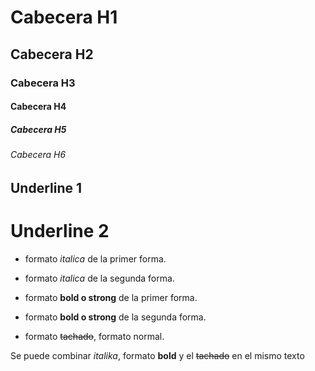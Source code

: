 # Cabecera H1
## Cabecera H2
### Cabecera H3
#### Cabecera H4
##### Cabecera H5
###### Cabecera H6

Underline 1
-----------

Underline 2
===========


- formato *italica* de la primer forma.
- formato _italica_ de la segunda forma.

- formato **bold o strong** de la primer forma.
- formato __bold o strong__ de la segunda forma.

- formato ~~tachado~~, formato normal.

Se puede combinar *italika*, formato __bold__ y el ~~tachado~~ en el mismo texto